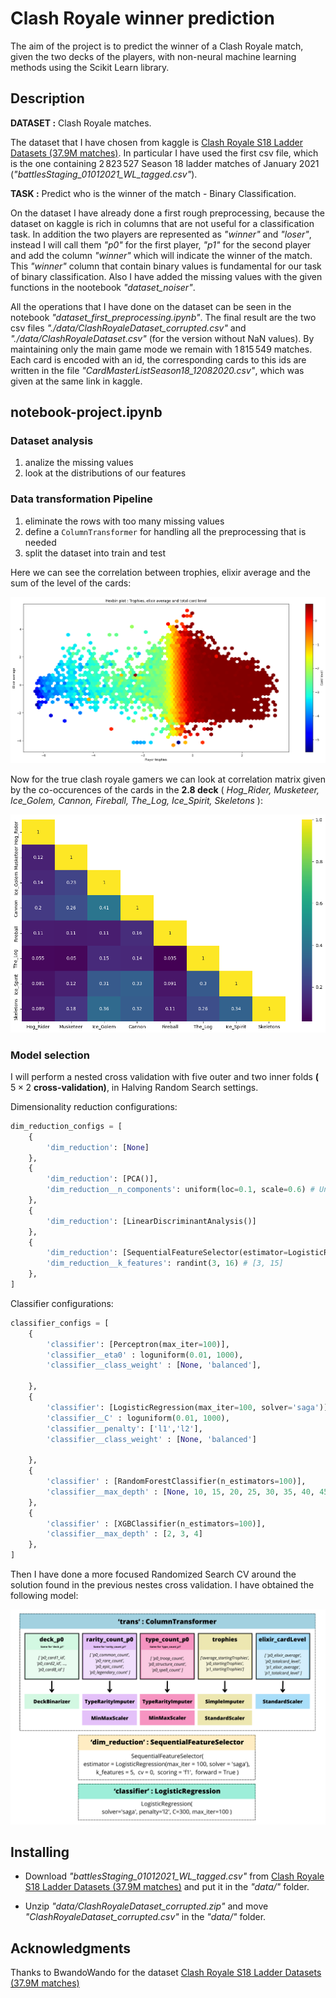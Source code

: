 # Clash Royale winner prediction

The aim of the project is to predict the winner of a Clash Royale match, given the two decks of the players, with non-neural machine learning methods using the Scikit Learn library.

## Description

**DATASET :** Clash Royale matches.

The dataset that I have chosen from kaggle is [Clash Royale S18 Ladder Datasets (37.9M matches)](https://www.kaggle.com/datasets/bwandowando/clash-royale-season-18-dec-0320-dataset). In particular I have used the first csv file, which is the one containing $2\,823\,527$ Season $18$ ladder matches of January $2021$ (_"battlesStaging_01012021_WL_tagged.csv"_).

**TASK :** Predict who is the winner of the match - Binary Classification.

On the dataset I have already done a first rough preprocessing, because the dataset on kaggle is rich in columns that are not useful for a classification task. In addition the two players are represented as _"winner"_ and _"loser"_, instead I will call them _"p0"_ for the first player, _"p1"_ for the second player and add the column _"winner"_ which will indicate the winner of the match. This _"winner"_ column that contain binary values is fundamental for our task of binary classification. Also I have added the missing values with the given functions in the nootebook _"dataset_noiser"_.

All the operations that I have done on the dataset can be seen in the notebook _"dataset_first_preprocessing.ipynb"_. The final result are the two csv files _"./data/ClashRoyaleDataset_corrupted.csv"_ and _"./data/ClashRoyaleDataset.csv"_ (for the version without NaN values). By maintaining only the main game mode we remain with $1\,815\,549$ matches. Each card is encoded with an id, the corresponding cards to this ids are written in the file _"CardMasterListSeason18_12082020.csv"_, which was given at the same link in kaggle.

## notebook-project.ipynb

### Dataset analysis

1. analize the missing values
2. look at the distributions of our features

### Data transformation Pipeline

1. eliminate the rows with too many missing values
2. define a <code>ColumnTransformer</code> for handling all the preprocessing that is needed
3. split the dataset into train and test

Here we can see the correlation between trophies, elixir average and the sum of the level of the cards:

![hexbinplot](https://github.com/AlessandroGhiotto/CR-winner-prediction/blob/main/images/hexbinplot.png)

Now for the true clash royale gamers we can look at correlation matrix given by the co-occurences of the cards in the **2.8 deck** ( _Hog_Rider, Musketeer, Ice_Golem, Cannon, Fireball, The_Log, Ice_Spirit, Skeletons_ ):

![2dot8](https://github.com/AlessandroGhiotto/CR-winner-prediction/blob/main/images/2dot8-correlation.png)

### Model selection

I will perform a nested cross validation with five outer and two inner folds **(** $5 \times 2$ **cross-validation)**, in Halving Random Search settings.

Dimensionality reduction configurations:

```python
dim_reduction_configs = [
    {
        'dim_reduction': [None]
    },
    {
        'dim_reduction': [PCA()],
        'dim_reduction__n_components': uniform(loc=0.1, scale=0.6) # Unif[0.1, 0.7]
    },
    {
        'dim_reduction': [LinearDiscriminantAnalysis()]
    },
    {
        'dim_reduction': [SequentialFeatureSelector(estimator=LogisticRegression)],
        'dim_reduction__k_features': randint(3, 16) # [3, 15]
    },
]
```

Classifier configurations:

```python
classifier_configs = [
    {
        'classifier': [Perceptron(max_iter=100)],
        'classifier__eta0' : loguniform(0.01, 1000),
        'classifier__class_weight' : [None, 'balanced'],

    },
    {
        'classifier': [LogisticRegression(max_iter=100, solver='saga')],
        'classifier__C' : loguniform(0.01, 1000),
        'classifier__penalty': ['l1','l2'],
        'classifier__class_weight' : [None, 'balanced']

    },
    {
        'classifier' : [RandomForestClassifier(n_estimators=100)],
        'classifier__max_depth' : [None, 10, 15, 20, 25, 30, 35, 40, 45, 50]
    },
    {
        'classifier' : [XGBClassifier(n_estimators=100)],
        'classifier__max_depth' : [2, 3, 4]
    },
]
```

Then I have done a more focused Randomized Search CV around the solution found in the previous nestes cross validation. I have obtained the following model:

![model](https://github.com/AlessandroGhiotto/CR-winner-prediction/blob/main/images/FinalModelPipeline.png)

## Installing

- Download _"battlesStaging_01012021_WL_tagged.csv"_ from [Clash Royale S18 Ladder Datasets (37.9M matches)](https://www.kaggle.com/datasets/bwandowando/clash-royale-season-18-dec-0320-dataset) and put it in the _"data/"_ folder.

- Unzip _"data/ClashRoyaleDataset_corrupted.zip"_ and move _"ClashRoyaleDataset_corrupted.csv"_ in the _"data/"_ folder.

## Acknowledgments

Thanks to BwandoWando for the dataset [Clash Royale S18 Ladder Datasets (37.9M matches)](https://www.kaggle.com/datasets/bwandowando/clash-royale-season-18-dec-0320-dataset)

